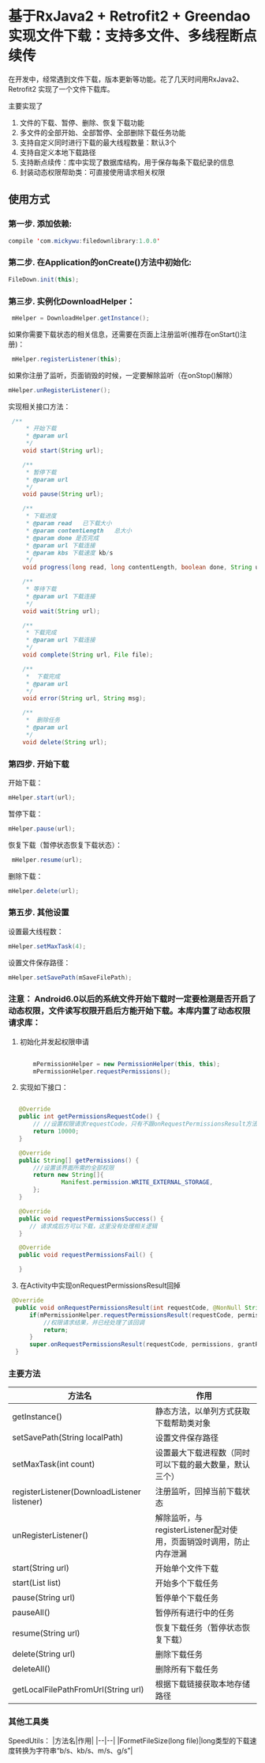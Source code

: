 # 基于RxJava2 + Retrofit2 + Greendao实现文件下载：支持多文件、多线程断点续传
在开发中，经常遇到文件下载，版本更新等功能。花了几天时间用RxJava2、Retrofit2 实现了一个文件下载库。

主要实现了
1. 文件的下载、暂停、删除、恢复下载功能
2. 多文件的全部开始、全部暂停、全部删除下载任务功能
3. 支持自定义同时进行下载的最大线程数量：默认3个
4. 支持自定义本地下载路径
5. 支持断点续传：库中实现了数据库结构，用于保存每条下载纪录的信息
6. 封装动态权限帮助类：可直接使用请求相关权限

## 使用方式
### 第一步. 添加依赖:
```Java
compile 'com.mickywu:filedownlibrary:1.0.0'
```
### 第二步. 在Application的onCreate()方法中初始化:
```Java
FileDown.init(this);
```
### 第三步. 实例化DownloadHelper：
```Java
 mHelper = DownloadHelper.getInstance();
 ```
 
如果你需要下载状态的相关信息，还需要在页面上注册监听(推荐在onStart()注册)：
```Java
 mHelper.registerListener(this);
 ```
如果你注册了监听，页面销毁的时候，一定要解除监听（在onStop()解除）
```Java
mHelper.unRegisterListener();
```
实现相关接口方法：
```Java
 /**
     * 开始下载
     * @param url
     */
    void start(String url);

    /**
     * 暂停下载
     * @param url
     */
    void pause(String url);

    /**
     * 下载进度
     * @param read   已下载大小
     * @param contentLength   总大小
     * @param done 是否完成
     * @param url 下载连接
     * @param kbs 下载速度 kb/s
     */
    void progress(long read, long contentLength, boolean done, String url,long kbs);

    /**
     * 等待下载
     * @param url 下载连接
     */
    void wait(String url);

    /**
     * 下载完成
     * @param url 下载连接
     */
    void complete(String url, File file);

    /**
     *  下载完成
     * @param url
     */
    void error(String url, String msg);

    /**
     *  删除任务
     * @param url
     */
    void delete(String url);
```
### 第四步. 开始下载
开始下载：
```Java
mHelper.start(url);
```
暂停下载：
```Java
mHelper.pause(url);
```
恢复下载（暂停状态恢复下载状态）：
```Java
 mHelper.resume(url);
 ```
 删除下载：
 ```Java
 mHelper.delete(url);
 ```
 ### 第五步. 其他设置
 设置最大线程数：
 ```Java
 mHelper.setMaxTask(4);
 ```
 设置文件保存路径：
 ```Java
 mHelper.setSavePath(mSaveFilePath);
 ```
 
 ### 注意： Android6.0以后的系统文件开始下载时一定要检测是否开启了动态权限，文件读写权限开启后方能开始下载。本库内置了动态权限请求库：
 1. 初始化并发起权限申请
 ```Java
  
        mPermissionHelper = new PermissionHelper(this, this);
        mPermissionHelper.requestPermissions();
 ```
 2. 实现如下接口：
 ```Java
 
    @Override
    public int getPermissionsRequestCode() {
        // //设置权限请求requestCode，只有不跟onRequestPermissionsResult方法中的其他请求码冲突即可
        return 10000;
    }

    @Override
    public String[] getPermissions() {
        ///设置该界面所需的全部权限
        return new String[]{
                Manifest.permission.WRITE_EXTERNAL_STORAGE,
        };
    }

    @Override
    public void requestPermissionsSuccess() {
       // 请求成后方可以下载，这里没有处理相关逻辑
    }

    @Override
    public void requestPermissionsFail() {

    }
  ```
  3. 在Activity中实现onRequestPermissionsResult回掉
  ```Java
   @Override
    public void onRequestPermissionsResult(int requestCode, @NonNull String[] permissions, @NonNull int[] grantResults) {
        if(mPermissionHelper.requestPermissionsResult(requestCode, permissions, grantResults)){
            //权限请求结果，并已经处理了该回调
            return;
        }
        super.onRequestPermissionsResult(requestCode, permissions, grantResults);
    }
 ```
    
 ### 主要方法
 |方法名|作用|
 |--|--|
 |getInstance()|静态方法，以单列方式获取下载帮助类对象|
 |setSavePath(String localPath)|设置文件保存路径|
 |setMaxTask(int count)|设置最大下载进程数（同时可以下载的最大数量，默认三个）|
 |registerListener(DownloadListener listener)|注册监听，回掉当前下载状态|
 |unRegisterListener()|解除监听，与registerListener配对使用，页面销毁时调用，防止内存泄漏|
 |start(String url)|开始单个文件下载|
 |start(List<String> list)|开始多个下载任务|
 |pause(String url)|暂停单个下载任务|
 |pauseAll()|暂停所有进行中的任务|
 |resume(String url)|恢复下载任务（暂停状态恢复下载）|
 |delete(String url)|删除下载任务|
 |deleteAll()|删除所有下载任务|
 |getLocalFilePathFromUrl(String url)|根据下载链接获取本地存储路径|
 
 ### 其他工具类
 SpeedUtils：
 |方法名|作用|
 |--|--|
 |FormetFileSize(long file)|long类型的下载速度转换为字符串“b/s、kb/s、m/s、g/s”|
 
 

